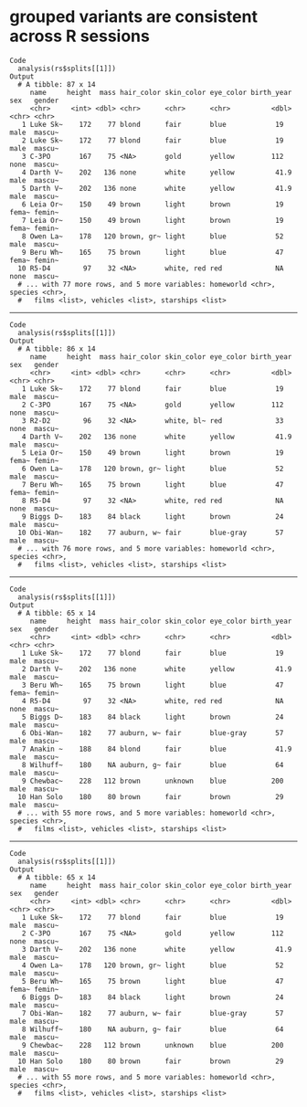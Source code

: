 # grouped variants are consistent across R sessions

    Code
      analysis(rs$splits[[1]])
    Output
      # A tibble: 87 x 14
         name     height  mass hair_color skin_color eye_color birth_year sex   gender
         <chr>     <int> <dbl> <chr>      <chr>      <chr>          <dbl> <chr> <chr> 
       1 Luke Sk~    172    77 blond      fair       blue            19   male  mascu~
       2 Luke Sk~    172    77 blond      fair       blue            19   male  mascu~
       3 C-3PO       167    75 <NA>       gold       yellow         112   none  mascu~
       4 Darth V~    202   136 none       white      yellow          41.9 male  mascu~
       5 Darth V~    202   136 none       white      yellow          41.9 male  mascu~
       6 Leia Or~    150    49 brown      light      brown           19   fema~ femin~
       7 Leia Or~    150    49 brown      light      brown           19   fema~ femin~
       8 Owen La~    178   120 brown, gr~ light      blue            52   male  mascu~
       9 Beru Wh~    165    75 brown      light      blue            47   fema~ femin~
      10 R5-D4        97    32 <NA>       white, red red             NA   none  mascu~
      # ... with 77 more rows, and 5 more variables: homeworld <chr>, species <chr>,
      #   films <list>, vehicles <list>, starships <list>

---

    Code
      analysis(rs$splits[[1]])
    Output
      # A tibble: 86 x 14
         name     height  mass hair_color skin_color eye_color birth_year sex   gender
         <chr>     <int> <dbl> <chr>      <chr>      <chr>          <dbl> <chr> <chr> 
       1 Luke Sk~    172    77 blond      fair       blue            19   male  mascu~
       2 C-3PO       167    75 <NA>       gold       yellow         112   none  mascu~
       3 R2-D2        96    32 <NA>       white, bl~ red             33   none  mascu~
       4 Darth V~    202   136 none       white      yellow          41.9 male  mascu~
       5 Leia Or~    150    49 brown      light      brown           19   fema~ femin~
       6 Owen La~    178   120 brown, gr~ light      blue            52   male  mascu~
       7 Beru Wh~    165    75 brown      light      blue            47   fema~ femin~
       8 R5-D4        97    32 <NA>       white, red red             NA   none  mascu~
       9 Biggs D~    183    84 black      light      brown           24   male  mascu~
      10 Obi-Wan~    182    77 auburn, w~ fair       blue-gray       57   male  mascu~
      # ... with 76 more rows, and 5 more variables: homeworld <chr>, species <chr>,
      #   films <list>, vehicles <list>, starships <list>

---

    Code
      analysis(rs$splits[[1]])
    Output
      # A tibble: 65 x 14
         name     height  mass hair_color skin_color eye_color birth_year sex   gender
         <chr>     <int> <dbl> <chr>      <chr>      <chr>          <dbl> <chr> <chr> 
       1 Luke Sk~    172    77 blond      fair       blue            19   male  mascu~
       2 Darth V~    202   136 none       white      yellow          41.9 male  mascu~
       3 Beru Wh~    165    75 brown      light      blue            47   fema~ femin~
       4 R5-D4        97    32 <NA>       white, red red             NA   none  mascu~
       5 Biggs D~    183    84 black      light      brown           24   male  mascu~
       6 Obi-Wan~    182    77 auburn, w~ fair       blue-gray       57   male  mascu~
       7 Anakin ~    188    84 blond      fair       blue            41.9 male  mascu~
       8 Wilhuff~    180    NA auburn, g~ fair       blue            64   male  mascu~
       9 Chewbac~    228   112 brown      unknown    blue           200   male  mascu~
      10 Han Solo    180    80 brown      fair       brown           29   male  mascu~
      # ... with 55 more rows, and 5 more variables: homeworld <chr>, species <chr>,
      #   films <list>, vehicles <list>, starships <list>

---

    Code
      analysis(rs$splits[[1]])
    Output
      # A tibble: 65 x 14
         name     height  mass hair_color skin_color eye_color birth_year sex   gender
         <chr>     <int> <dbl> <chr>      <chr>      <chr>          <dbl> <chr> <chr> 
       1 Luke Sk~    172    77 blond      fair       blue            19   male  mascu~
       2 C-3PO       167    75 <NA>       gold       yellow         112   none  mascu~
       3 Darth V~    202   136 none       white      yellow          41.9 male  mascu~
       4 Owen La~    178   120 brown, gr~ light      blue            52   male  mascu~
       5 Beru Wh~    165    75 brown      light      blue            47   fema~ femin~
       6 Biggs D~    183    84 black      light      brown           24   male  mascu~
       7 Obi-Wan~    182    77 auburn, w~ fair       blue-gray       57   male  mascu~
       8 Wilhuff~    180    NA auburn, g~ fair       blue            64   male  mascu~
       9 Chewbac~    228   112 brown      unknown    blue           200   male  mascu~
      10 Han Solo    180    80 brown      fair       brown           29   male  mascu~
      # ... with 55 more rows, and 5 more variables: homeworld <chr>, species <chr>,
      #   films <list>, vehicles <list>, starships <list>

